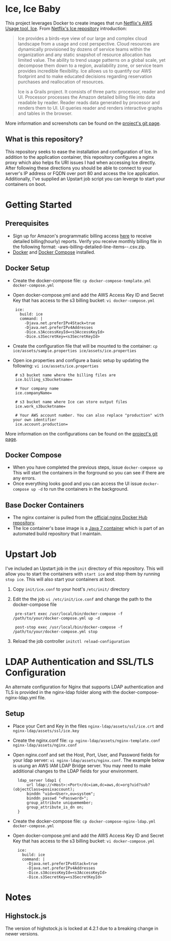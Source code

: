 # Ice, Ice Baby 

This project leverages Docker to create images that run [Netflix's AWS Usage tool, Ice](https://github.com/Netflix/ice). From [Netflix's Ice repository](https://github.com/Netflix/ice) introduction:

> Ice provides a birds-eye view of our large and complex cloud landscape
> from a usage and cost perspective. Cloud resources are dynamically
> provisioned by dozens of service teams within the organization and any
> static snapshot of resource allocation has limited value. The ability
> to trend usage patterns on a global scale, yet decompose them down to
> a region, availability zone, or service team provides incredible
> flexibility. Ice allows us to quantify our AWS footprint and to make
> educated decisions regarding reservation purchases and reallocation of
> resources.
> 
> Ice is a Grails project. It consists of three parts: processor, reader
> and UI. Processor processes the Amazon detailed billing file into data
> readable by reader. Reader reads data generated by processor and
> renders them to UI. UI queries reader and renders interactive graphs
> and tables in the browser.

More information and screenshots can be found on the [project's git page](https://github.com/Netflix/ice). 

## What is this repository?

This repository seeks to ease the installation and configuration of Ice. In addition to the application container, this repository configures a nginx proxy which also helps fix URI issues I had when accessing Ice directly. After following these directions you should be able to connect to your server's IP address or FQDN over port 80 and access the Ice application. Additionally, I've supplied an Upstart job script you can leverge to start your containers on boot.

# Getting Started

## Prerequisites 

 - Sign up for Amazon's programmatic billing access [here](http://docs.aws.amazon.com/awsaccountbilling/latest/aboutv2/detailed-billing-reports.html) to receive detailed billing(hourly) reports. Verify you receive monthly billing file in the following format: <accountid>-aws-billing-detailed-line-items-<year>-<month>.csv.zip.
 - [Docker](https://docs.docker.com/installation/) and [Docker Compose](https://docs.docker.com/compose/install/) installed.

## Docker Setup

 - Create the docker-compose file: `cp docker-compose-template.yml docker-compose.yml` 
 - Open docker-compose.yml and add the AWS Access Key ID and Secret Key that has access to the s3 billing bucket: `vi docker-compose.yml`

	    ice:
	      build: ice
	      command: |
	        -Djava.net.preferIPv4Stack=true
	        -Djava.net.preferIPv4Addresses
	        -Dice.s3AccessKeyId=<s3AccessKeyId>
	        -Dice.s3SecretKey=<s3SecretKeyId>
       
 - Create the configuration file that will be mounted to the container: `cp ice/assets/sample.properties ice/assets/ice.properties`
 - Open ice.properties and configure a basic setup by updating the following: `vi ice/assets/ice.properties` 
    
	    # s3 bucket name where the billing files are
	    ice.billing_s3bucketname=
	    
	    # Your company name
	    ice.companyName=
	    
	    # s3 bucket name where Ice can store output files
	    ice.work_s3bucketname=
	    
	    # Your AWS account number. You can also replace "production" with your own identifier 
	    ice.account.production=

More information on the configurations can be found on the [project's git page](https://github.com/Netflix/ice). 

## Docker Compose

 - When you have completed the previous steps, issue `docker-compose up` This will start the containers in the forground so you can see if there are any errors.
 - Once everything looks good and you can access the UI issue `docker-compose up -d` to run the containers in the background.

## Base Docker Containers

- The nginx container is pulled from the [official nginx Docker Hub repository](https://registry.hub.docker.com/_/nginx/).
- The Ice container's base image is a [Java 7 container](https://registry.hub.docker.com/u/jonbrouse/java/) which is part of an automated build repository that I maintain.

# Upstart Job

I've included an Upstart job in the `init` directory of this repository. This will allow you to start the containers with `start ice` and stop them by running `stop ice`.  This will also start your containers at boot.

1. Copy `init/ice.conf` to your host's `/etc/init/` directory
2. Edit the the job `vi /etc/init/ice.conf` and change the path to the docker-compose file
	
	    pre-start exec /usr/local/bin/docker-compose -f /path/to/your/docker-compose.yml up -d

		post-stop exec /usr/local/bin/docker-compose -f /path/to/your/docker-compose.yml stop

4. Reload the job controller `initctl reload-configuration`

# LDAP Authentication and SSL/TLS Configuration

An alternate configuration for Nginx that supports LDAP authentication and TLS is provided in the nginx-ldap folder along with the docker-compose-nginx-ldap.yml file.

## Setup
- Place your Cert and Key in the files `nginx-ldap/assets/ssl/ice.crt` and `nginx-ldap/assets/ssl/ice.key`
- Create the nginx.conf file: `cp nginx-ldap/assets/nginx-template.conf nginx-ldap/assets/nginx.conf` 
- Open nginx.conf and set the Host, Port, User, and Password fields for your ldap server: `vi nginx-ldap/assets/nginx.conf`. The example below is usung an AWS IAM LDAP Bridge server. You may need to make additional changes to the LDAP fields for your environment.

	    ldap_server ldap1 {
        	url ldap://<Host>:<Port>/dc=iam,dc=aws,dc=org?uid?sub?(objectClass=posixaccount);
        	binddn "uid=<User>,ou=system";
        	binddn_passwd "<Password>";
        	group_attribute uniquemember;
        	group_attribute_is_dn on;
	    }
- Create the docker-compose file: `cp docker-compose-nginx-ldap.yml docker-compose.yml` 
- Open docker-compose.yml and add the AWS Access Key ID and Secret Key that has access to the s3 billing bucket: `vi docker-compose.yml`

	    ice:
	      build: ice
	      command: |
	        -Djava.net.preferIPv4Stack=true
	        -Djava.net.preferIPv4Addresses
	        -Dice.s3AccessKeyId=<s3AccessKeyId>
	        -Dice.s3SecretKey=<s3SecretKeyId>


# Notes

## Highstock.js

The version of highstock.js is locked at 4.2.1 due to a breaking change in newer versions.
